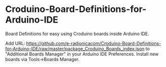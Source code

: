 # Croduino-Board-Definitions-for-Arduino-IDE
Board Definitions for easy using Croduino boards inside Arduino IDE.

Add URL: https://github.com/e-radionicacom/Croduino-Board-Definitions-for-Arduino-IDE/raw/master/package_Croduino_Boards_index.json to "Additional Boards Manager" in your Arduino IDE Preferences. Install new boards via Tools->Boards Manager. 
